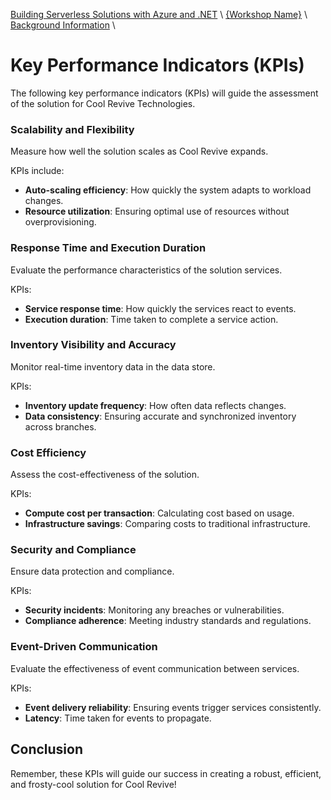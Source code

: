 [Building Serverless Solutions with Azure and .NET](https://github.com/TaleLearnCode/BuildingServerlessSolutions) \ [{Workshop Name}](..\README.md) \ [Background Information](README.md) \

# Key Performance Indicators (KPIs)

The following key performance indicators (KPIs) will guide the assessment of the solution for Cool Revive Technologies.

### Scalability and Flexibility

Measure how well the solution scales as Cool Revive expands.

KPIs include:

- **Auto-scaling efficiency**: How quickly the system adapts to workload changes.
- **Resource utilization**: Ensuring optimal use of resources without overprovisioning.

### Response Time and Execution Duration

Evaluate the performance characteristics of the solution services.

KPIs:

- **Service response time**: How quickly the services react to events.
- **Execution duration**: Time taken to complete a service action.

### Inventory Visibility and Accuracy

Monitor real-time inventory data in the data store.

KPIs:

- **Inventory update frequency**: How often data reflects changes.
- **Data consistency**: Ensuring accurate and synchronized inventory across branches.

### Cost Efficiency

Assess the cost-effectiveness of the solution.

KPIs:

- **Compute cost per transaction**: Calculating cost based on usage.
- **Infrastructure savings**: Comparing costs to traditional infrastructure.

### Security and Compliance

Ensure data protection and compliance.

KPIs:

- **Security incidents**: Monitoring any breaches or vulnerabilities.
- **Compliance adherence**: Meeting industry standards and regulations.

### Event-Driven Communication

Evaluate the effectiveness of event communication between services.

KPIs:

- **Event delivery reliability**: Ensuring events trigger services consistently.
- **Latency**: Time taken for events to propagate.



## Conclusion

Remember, these KPIs will guide our success in creating a robust, efficient, and frosty-cool solution for Cool Revive!